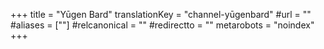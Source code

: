 +++
title = "Yūgen Bard"
translationKey = "channel-yūgenbard"
#url = ""
#aliases = [""]
#relcanonical = ""
#redirectto = ""
metarobots = "noindex"
+++
